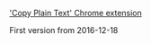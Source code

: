['Copy Plain Text' Chrome extension](https://chrome.google.com/webstore/detail/copy-plain-text/nfjlgdbpkjmnofoglhlhcdfhjaglmncp)

First version from 2016-12-18
